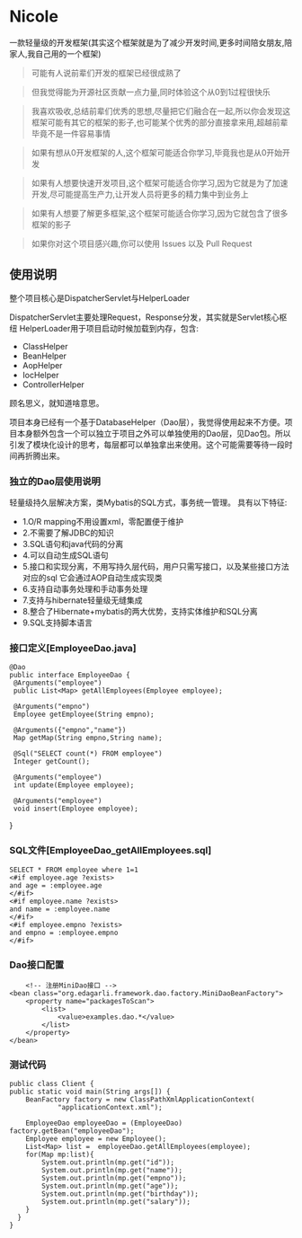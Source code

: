 # Nicole

一款轻量级的开发框架(其实这个框架就是为了减少开发时间,更多时间陪女朋友,陪家人,我自己用的一个框架)

>可能有人说前辈们开发的框架已经很成熟了

>但我觉得能为开源社区贡献一点力量,同时体验这个从0到1过程很快乐

>我喜欢吸收,总结前辈们优秀的思想,尽量把它们融合在一起,所以你会发现这框架可能有其它的框架的影子,也可能某个优秀的部分直接拿来用,超越前辈毕竟不是一件容易事情

>如果有想从0开发框架的人,这个框架可能适合你学习,毕竟我也是从0开始开发

>如果有人想要快速开发项目,这个框架可能适合你学习,因为它就是为了加速开发,尽可能提高生产力,让开发人员将更多的精力集中到业务上

>如果有人想要了解更多框架,这个框架可能适合你学习,因为它就包含了很多框架的影子

>如果你对这个项目感兴趣,你可以使用 Issues 以及 Pull Request


## 使用说明

整个项目核心是DispatcherServlet与HelperLoader

DispatcherServlet主要处理Request，Response分发，其实就是Servlet核心枢纽
HelperLoader用于项目启动时候加载到内存，包含:
	 
 * ClassHelper
 * BeanHelper
 * AopHelper
 * IocHelper
 * ControllerHelper

顾名思义，就知道啥意思。

项目本身已经有一个基于DatabaseHelper（Dao层），我觉得使用起来不方便。项目本身额外包含一个可以独立于项目之外可以单独使用的Dao层，见Dao包。所以引发了模块化设计的思考，每层都可以单独拿出来使用。这个可能需要等待一段时间再折腾出来。

###  独立的Dao层使用说明

轻量级持久层解决方案，类Mybatis的SQL方式，事务统一管理。 具有以下特征:

* 1.O/R mapping不用设置xml，零配置便于维护
* 2.不需要了解JDBC的知识
* 3.SQL语句和java代码的分离
* 4.可以自动生成SQL语句
* 5.接口和实现分离，不用写持久层代码，用户只需写接口，以及某些接口方法对应的sql 它会通过AOP自动生成实现类
* 6.支持自动事务处理和手动事务处理
* 7.支持与hibernate轻量级无缝集成
* 8.整合了Hibernate+mybatis的两大优势，支持实体维护和SQL分离
* 9.SQL支持脚本语言

### 接口定义[EmployeeDao.java]  
    @Dao
    public interface EmployeeDao {
     @Arguments("employee")
     public List<Map> getAllEmployees(Employee employee);
    
     @Arguments("empno")
     Employee getEmployee(String empno);
    
     @Arguments({"empno","name"})
     Map getMap(String empno,String name);

     @Sql("SELECT count(*) FROM employee")
     Integer getCount();

     @Arguments("employee")
     int update(Employee employee);

     @Arguments("employee")
     void insert(Employee employee);
   }
    
    
    
### SQL文件[EmployeeDao_getAllEmployees.sql]
    SELECT * FROM employee where 1=1 
    <#if employee.age ?exists>
	and age = :employee.age
    </#if>
    <#if employee.name ?exists>
	and name = :employee.name
    </#if>
    <#if employee.empno ?exists>
	and empno = :employee.empno
    </#if>

### Dao接口配置
        <!-- 注册MiniDao接口 -->
	<bean class="org.edagarli.framework.dao.factory.MiniDaoBeanFactory">
		<property name="packagesToScan">
			<list>
				<value>examples.dao.*</value>
			</list>
		</property>
	</bean>

### 测试代码
    public class Client {
    public static void main(String args[]) {
		BeanFactory factory = new ClassPathXmlApplicationContext(
				"applicationContext.xml");
     		
		EmployeeDao employeeDao = (EmployeeDao) factory.getBean("employeeDao");
		Employee employee = new Employee();
		List<Map> list =  employeeDao.getAllEmployees(employee);
		for(Map mp:list){
			System.out.println(mp.get("id"));
			System.out.println(mp.get("name"));
			System.out.println(mp.get("empno"));
			System.out.println(mp.get("age"));
			System.out.println(mp.get("birthday"));
			System.out.println(mp.get("salary"));
		}
	  }
    }


